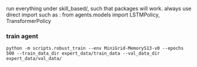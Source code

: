 run everything under skill_based/, such that packages will work.
always use direct import such as :
from agents.models import LSTMPolicy, TransformerPolicy


### train agent
```shell
python -m scripts.robust_train --env MiniGrid-MemoryS13-v0 --epochs 500 --train_data_dir expert_data/train_data --val_data_dir  expert_data/val_data/
```